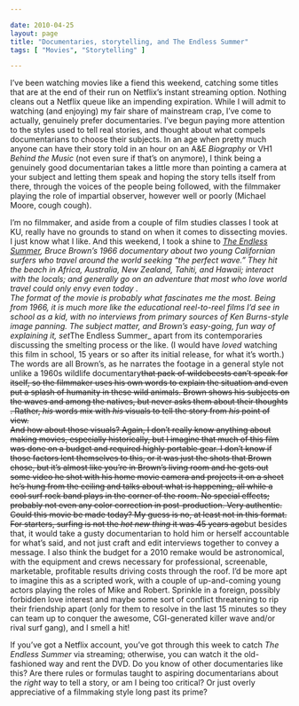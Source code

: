 ```yaml
---

date: 2010-04-25
layout: page
title: "Documentaries, storytelling, and The Endless Summer"
tags: [ "Movies", "Storytelling" ]

---
```


I’ve been watching movies like a fiend this weekend, catching some
titles that are at the end of their run on Netflix’s instant streaming
option. Nothing cleans out a Netflix queue like an impending expiration.
While I will admit to watching (and enjoying) my fair share of
mainstream crap, I’ve come to actually, genuinely prefer documentaries.
I’ve begun paying more attention to the styles used to tell real
stories, and thought about what compels documentarians to choose their
subjects. In an age when pretty much anyone can have their story told in
an hour on an A&E *Biography* or VH1 *Behind the Music* (not even sure
if that’s on anymore), I think being a genuinely good documentarian
takes a little more than pointing a camera at your subject and letting
them speak and hoping the story tells itself from there, through the
voices of the people being followed, with the filmmaker playing the role
of impartial observer, however well or poorly (Michael Moore, cough
cough).

I’m no filmmaker, and aside from a couple of film studies classes I took
at KU, really have no grounds to stand on when it comes to dissecting
movies. I just know what I like. And this weekend, I took a shine to
*[The Endless Summer](http://www.imdb.com/title/tt0060371/_), Bruce
Brown’s 1966 documentary about two young Californian surfers who travel
around the world seeking “the perfect wave.” They hit the beach in
Africa, Australia, New Zealand, Tahiti, and Hawaii; interact with the
locals; and generally go on an adventure that most who love world travel
could only envy even today .
\
<img src="/images/content/endless-summer.jpg" alt="" />
\
The format of the movie is probably what fascinates me the most. Being
from 1966, it is much more like the educational reel-to-reel films I’d
see in school as a kid, with no interviews from primary sources of Ken
Burns-style image panning. The subject matter, and Brown’s easy-going,
fun way of explaining it, set*The Endless Summer\_ apart from its
contemporaries discussing the smelting process or the like. (I would
have *loved* watching this film in school, 15 years or so after its
initial release, for what it’s worth.) The words are all Brown’s, as he
narrates the footage in a general style not unlike a 1960s wildlife
documentary~~~~that pack of wildebeests can’t speak for itself, so the
filmmaker uses his own words to explain the situation and even put a
splash of humanity in these wild animals. Brown shows his subjects on
the waves and among the natives, but never asks them about their
thoughts . Rather, *his* words mix with *his* visuals to tell the story
from *his* point of view.
\
And how about those visuals? Again, I don’t really know anything about
making movies, especially historically, but I imagine that much of this
film was done on a budget and required highly portable gear. I don’t
know if those factors lent themselves to this, or it was just the shots
that Brown chose, but it’s almost like you’re in Brown’s living room and
he gets out some video he shot with his home movie camera and projects
it on a sheet he’s hung from the ceiling and talks about what is
happening, all while a cool surf rock band plays in the corner of the
room. No special effects; probably not even any color correction in
post-production. Very authentic.
\
Could this movie be made today? My guess is no, at least not in this
format. For starters, surfing is not the *hot new thing* it was 45 years
ago~~~~but besides that, it would take a gusty documentarian to hold him
or herself accountable for what’s said, and not just craft and edit
interviews together to convey a message. I also think the budget for a
2010 remake would be astronomical, with the equipment and crews
necessary for professional, screenable, marketable, profitable results
driving costs through the roof. I’d be more apt to imagine this as a
scripted work, with a couple of up-and-coming young actors playing the
roles of Mike and Robert. Sprinkle in a foreign, possibly forbidden love
interest and maybe some sort of conflict threatening to rip their
friendship apart (only for them to resolve in the last 15 minutes so
they can team up to conquer the awesome, CGI-generated killer wave
and/or rival surf gang), and I smell a hit!

If you’ve got a Netflix account, you’ve got through this week to catch
*The Endless Summer* via streaming; otherwise, you can watch it the
old-fashioned way and rent the DVD. Do you know of other documentaries
like this? Are there rules or formulas taught to aspiring documentarians
about the *right* way to tell a story, or am I being too critical? Or
just overly appreciative of a filmmaking style long past its prime?
